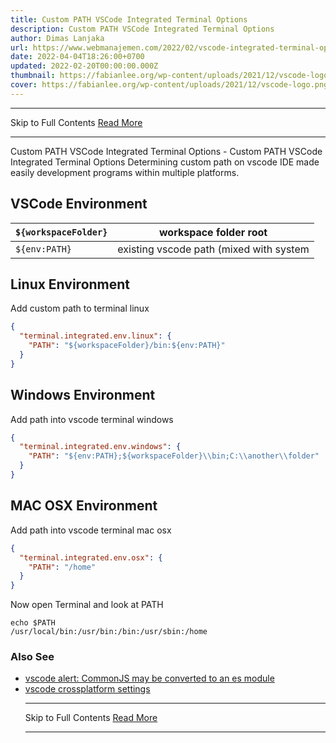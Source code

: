 ```yaml
---
title: Custom PATH VSCode Integrated Terminal Options
description: Custom PATH VSCode Integrated Terminal Options
author: Dimas Lanjaka
url: https://www.webmanajemen.com/2022/02/vscode-integrated-terminal-options.html
date: 2022-04-04T18:26:00+0700
updated: 2022-02-20T00:00:00.000Z
thumbnail: https://fabianlee.org/wp-content/uploads/2021/12/vscode-logo.png
cover: https://fabianlee.org/wp-content/uploads/2021/12/vscode-logo.png
---
```


<hr/> Skip to Full Contents <a href="https://www.webmanajemen.com/2022/02/vscode-integrated-terminal-options.html" rel="follow" class="button" id="read-more">Read More</a> <hr/> Custom PATH VSCode Integrated Terminal Options - Custom PATH VSCode Integrated Terminal Options Determining custom path on vscode IDE made easily development programs within multiple platforms.

## VSCode Environment
| `${workspaceFolder}` | workspace folder root                   |
| -------------------- | --------------------------------------- |
| `${env:PATH}`        | existing vscode path (mixed with system |

## Linux Environment
Add custom path to terminal linux
```json
{
  "terminal.integrated.env.linux": {
    "PATH": "${workspaceFolder}/bin:${env:PATH}"
  }
}
```

## Windows Environment
Add path into vscode terminal windows
```json
{
  "terminal.integrated.env.windows": {
    "PATH": "${env:PATH};${workspaceFolder}\\bin;C:\\another\\folder"
  }
}
```

## MAC OSX Environment
Add path into vscode terminal mac osx
```json
{
  "terminal.integrated.env.osx": {
    "PATH": "/home"
  }
}
```
Now open Terminal and look at PATH
```shell
echo $PATH
/usr/local/bin:/usr/bin:/bin:/usr/sbin:/home
```

### Also See
- [vscode alert: CommonJS may be converted to an es module](/2022/03/26/file-is-a-commonjs-module-it-may-be-converted-to-an-es-module.html)
- [vscode crossplatform settings](/p/search.html?q=vscode+crossplatform+setting) <hr/> Skip to Full Contents <a href="https://www.webmanajemen.com/2022/02/vscode-integrated-terminal-options.html" rel="follow" class="button" id="read-more">Read More</a> <hr/>